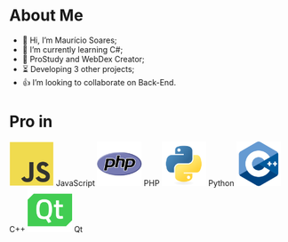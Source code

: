 # About Me

- 👋 Hi, I’m Maurício Soares;
- 🌱 I’m currently learning C#;
- 🦆 ProStudy and WebDex Creator;
- ⏳ Developing 3 other projects;
- 👍 I’m looking to collaborate on Back-End.

# Pro in
<img src="https://raw.githubusercontent.com/devicons/devicon/master/icons/javascript/javascript-original.svg" alt="javascript" width="80" height="80"/> JavaScript
<img src="https://raw.githubusercontent.com/devicons/devicon/master/icons/php/php-original.svg" alt="php" width="80" height="80"/> PHP
<img src="https://raw.githubusercontent.com/devicons/devicon/master/icons/python/python-original.svg" alt="python" width="80" height="80"/> Python
<img src="https://raw.githubusercontent.com/devicons/devicon/master/icons/cplusplus/cplusplus-original.svg" alt="python" width="80" height="80"/> C++
<img src="https://raw.githubusercontent.com/devicons/devicon/master/icons/qt/qt-original.svg" alt="python" width="80" height="80"/> Qt
